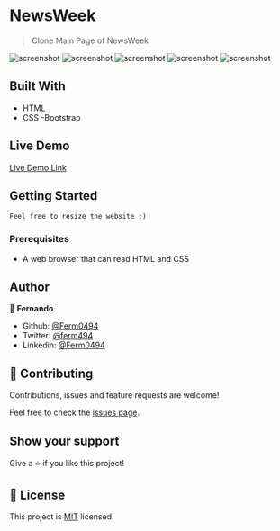 # NewsWeek

> Clone Main Page of NewsWeek

![screenshot](./assets/imgs/1.png)
![screenshot](./assets/imgs/2.png)
![screenshot](./assets/imgs/3.png)
![screenshot](./assets/imgs/4.png)
![screenshot](./assets/imgs/5.png)




## Built With

- HTML
- CSS
-Bootstrap

## Live Demo

[Live Demo Link](https://rawcdn.githack.com/Ferm0494/NewsWeek/8faba38345e143cb521c1cef5b94f69a6854694e/index.html)

## Getting Started
    Feel free to resize the website :)

### Prerequisites

- A web browser that can read HTML and CSS

## Author

👤 **Fernando**

- Github: [@Ferm0494](https://github.com/Ferm0494)
- Twitter: [@ferm494](https://twitter.com/ferm494)
- Linkedin: [@Ferm0494](https://www.linkedin.com/in/ferm0494/)



## 🤝 Contributing


Contributions, issues and feature requests are welcome!

Feel free to check the [issues page](issues/).

## Show your support

Give a ⭐️ if you like this project!

## 📝 License

This project is [MIT](lic.url) licensed.
